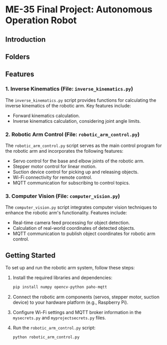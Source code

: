 # ME-35 Final Project: Autonomous Operation Robot

## Introduction



## Folders



## Features

### 1. Inverse Kinematics (File: `inverse_kinematics.py`)

The `inverse_kinematics.py` script provides functions for calculating the inverse kinematics of the robotic arm. Key features include:

- Forward kinematics calculation.
- Inverse kinematics calculation, considering joint angle limits.

### 2. Robotic Arm Control (File: `robotic_arm_control.py`)

The `robotic_arm_control.py` script serves as the main control program for the robotic arm and incorporates the following features:

- Servo control for the base and elbow joints of the robotic arm.
- Stepper motor control for linear motion.
- Suction device control for picking up and releasing objects.
- Wi-Fi connectivity for remote control.
- MQTT communication for subscribing to control topics.

### 3. Computer Vision (File: `computer_vision.py`)

The `computer_vision.py` script integrates computer vision techniques to enhance the robotic arm's functionality. Features include:

- Real-time camera feed processing for object detection.
- Calculation of real-world coordinates of detected objects.
- MQTT communication to publish object coordinates for robotic arm control.

## Getting Started

To set up and run the robotic arm system, follow these steps:

1. Install the required libraries and dependencies:

    ```bash
    pip install numpy opencv-python paho-mqtt
    ```

2. Connect the robotic arm components (servos, stepper motor, suction device) to your hardware platform (e.g., Raspberry Pi).

3. Configure Wi-Fi settings and MQTT broker information in the `mysecrets.py` and `myprojectsecrets.py` files.

4. Run the `robotic_arm_control.py` script:

   ```bash
   python robotic_arm_control.py

